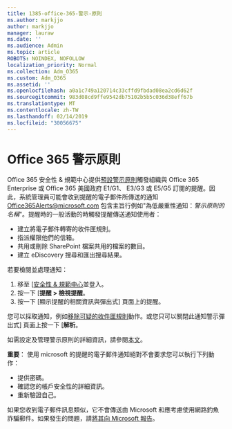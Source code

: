 ```yaml
---
title: 1385-office-365-警示-原則
ms.author: markjjo
author: markjjo
manager: lauraw
ms.date: ''
ms.audience: Admin
ms.topic: article
ROBOTS: NOINDEX, NOFOLLOW
localization_priority: Normal
ms.collection: Adm_O365
ms.custom: Adm_O365
ms.assetid: ''
ms.openlocfilehash: a0a1c749a120714c33cffd9fbdad08ea2cd6d62f
ms.sourcegitcommit: 983d08cd9ffe9542db75102b5b5c036d38eff67b
ms.translationtype: MT
ms.contentlocale: zh-TW
ms.lasthandoff: 02/14/2019
ms.locfileid: "30056675"
---
```

# <a name="office-365-alert-policies"></a>Office 365 警示原則

Office 365 安全性 & 規範中心提供[預設警示原則](https://docs.microsoft.com/office365/securitycompliance/alert-policies#default-alert-policies)觸發組織與 Office 365 Enterprise 或 Office 365 美國政府 E1/G1、 E3/G3 或 E5/G5 訂閱的提醒。因此，系統管理員可能會收到提醒的電子郵件所傳送的通知 Office365Alerts@microsoft.com 包含主旨行例如"為低嚴重性通知：*警示原則的名稱*"。提醒時的一般活動的時觸發提醒傳送通知使用者：

- 建立將電子郵件轉寄的收件匣規則。
- 指派權限他們的信箱。
- 共用或刪除 SharePoint 檔案共用的檔案的數目。
- 建立 eDiscovery 搜尋和匯出搜尋結果。
 
若要檢閱並處理通知：

1. 移至 [[安全性 & 規範中心](https://protection.office.com)並登入。
2. 按一下 [**提醒 > 檢視提醒**。
3. 按一下 [顯示提醒的相關資訊與彈出式] 頁面上的提醒。

您可以採取通知，例如[移除可疑的收件匣規則](https://docs.microsoft.com/office365/securitycompliance/responding-to-a-compromised-email-account)動作。或您只可以關閉此通知警示彈出式] 頁面上按一下 [**解析**。

如需設定及管理警示原則的詳細資訊，請參閱[本文](https://docs.microsoft.com/office365/securitycompliance/alert-policies)。

**重要**： 使用 microsoft 的提醒的電子郵件通知絕對不會要求您可以執行下列動作：

- 提供密碼。
- 確認您的帳戶安全性的詳細資訊。
- 重新驗證自己。

如果您收到電子郵件訊息類似，它不會傳送由 Microsoft 和應考慮使用網路釣魚詐騙郵件。如果發生的問題，請[將其向 Microsoft 報告](https://docs.microsoft.com/office365/SecurityCompliance/report-junk-email-and-phishing-scams-in-outlook-on-the-web-eop)。